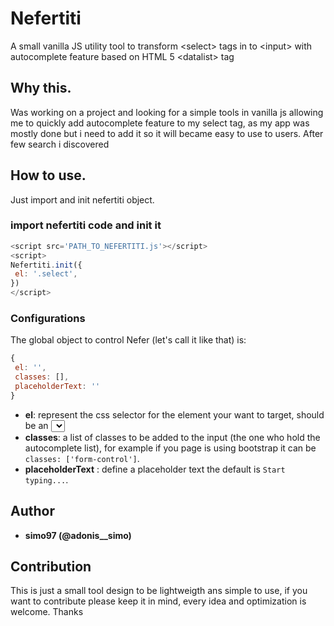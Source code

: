 # Nefertiti
A small vanilla JS utility tool to transform &lt;select> tags in to &lt;input> with autocomplete feature based on HTML 5 &lt;datalist> tag

## Why this.
Was working on a project and looking for a simple tools in vanilla js allowing me to quickly add autocomplete feature to my select tag, as my app was mostly done but i need to add it so it will became easy to use to users. After few search i discovered <datalist> HTML 5 tag then i decided to build something based on it.
  
 ## How to use.
 Just import and init nefertiti object.
 
 ### import nefertiti code and init it
 ```js
 <script src='PATH_TO_NEFERTITI.js'></script>
 <script>
 Nefertiti.init({
  el: '.select',
 })
 </script>
 ```
 
 ### Configurations
 
 The global object to control Nefer (let's call it like that) is:
 
 ```js
 {
  el: '',
  classes: [],
  placeholderText: ''
 }
 ```
 
 * **el**: represent the css selector for the element your want to target, should be an <select>(select-one) tag otherwise nothing will happen. 
 * **classes**: a list of classes to be added to the input (the one who hold the autocomplete list), for example if you page is using bootstrap it can be ```classes: ['form-control']```.
 * **placeholderText** : define a placeholder text the default is ```Start typing...```.
 
 
 ## Author
 
 * **simo97 (@adonis__simo)**
 
 ## Contribution
 
 This is just a small tool design to be lightweigth ans simple to use, if you want to contribute please keep it in mind, every idea and optimization is welcome. Thanks

